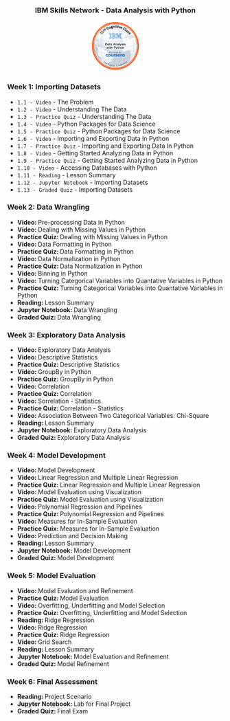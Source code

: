 
<div align="center">
    <h3>IBM Skills Network - Data Analysis with Python</h3>
        <img src="/_Coursera_Data_Analysis_w_Python.png" alt="Badge" style="width:23%">
</div>

### Week 1: Importing Datasets</b>
- `1.1 - Video` - The Problem
- `1.2 - Video` - Understanding The Data
- `1.3 - Practice Quiz` - Understanding The Data
- `1.4 - Video` - Python Packages for Data Science
- `1.5 - Practice Quiz` - Python Packages for Data Science
- `1.6 - Video` - Importing and Exporting Data In Python
- `1.7 - Practice Quiz` - Importing and Exporting Data In Python
- `1.8 - Video` - Getting Started Analyzing Data in Python
- `1.9 - Practice Quiz` - Getting Started Analyzing Data in Python
- `1.10 - Video` - Accessing Databases with Python 
- `1.11 - Reading` - Lesson Summary
- `1.12 - Jupyter Notebook` - Importing Datasets
- `1.13 - Graded Quiz` - Importing Datasets

### Week 2: Data Wrangling
- <b>Video: </b>Pre-processing Data in Python
- <b>Video: </b>Dealing with Missing Values in Python
- <b>Practice Quiz: </b>Dealing with Missing Values in Python
- <b>Video: </b>Data Formatting in Python 
- <b>Practice Quiz: </b>Data Formatting in Python
- <b>Video: </b>Data Normalization in Python
- <b>Practice Quiz: </b>Data Normalization in Python 
- <b>Video: </b>Binning in Python 
- <b>Video: </b>Turning Categorical Variables into Quantative Variables in Python 
- <b>Practice Quiz: </b>Turning Categorical Variables into Quantative Variables in Python 
- <b>Reading: </b>Lesson Summary
- <b>Jupyter Notebook: </b>Data Wrangling
- <b>Graded Quiz: </b>Data Wrangling

### Week 3: Exploratory Data Analysis
- <b>Video: </b>Exploratory Data Analysis
- <b>Video: </b>Descriptive Statistics
- <b>Practice Quiz: </b>Descriptive Statistics 
- <b>Video: </b>GroupBy in Python
- <b>Practice Quiz: </b>GroupBy in Python
- <b>Video: </b>Correlation
- <b>Practice Quiz: </b>Correlation
- <b>Video: </b>Sorrelation - Statistics
- <b>Practice Quiz: </b>Correlation - Statistics 
- <b>Video: </b>Association Between Two Categorical Variables: Chi-Square
- <b>Reading: </b>Lesson Summary
- <b>Jupyter Notebook: </b>Exploratory Data Analysis
- <b>Graded Quiz: </b>Exploratory Data Analysis

### Week 4: Model Development
- <b>Video: </b>Model Development
- <b>Video: </b>Linear Regression and Multiple Linear Regression
- <b>Practice Quiz: </b>Linear Regression and Multiple Linear Regression
- <b>Video: </b>Model Evaluation using Visualization
- <b>Practice Quiz: </b>Model Evaluation using Visualization
- <b>Video: </b>Polynomial Regression and Pipelines
- <b>Practice Quiz: </b>Polynomial Regression and Pipelines
- <b>Video: </b>Measures for In-Sample Evaluation
- <b>Practice Quix: </b>Measures for In-Sample Evaluation
- <b>Video: </b>Prediction and Decision Making
- <b>Reading: </b>Lesson Summary
- <b>Jupyter Notebook: </b>Model Development
- <b>Graded Quiz: </b>Model Development

### Week 5: Model Evaluation
- <b>Video: </b>Model Evaluation and Refinement
- <b>Practice Quiz: </b>Model Evaluation 
- <b>Video: </b>Overfitting, Underfitting and Model Selection
- <b>Practice Quiz: </b>Overfitting, Underfitting and Model Selection
- <b>Reading: </b>Ridge Regression
- <b>Video: </b>Ridge Regression
- <b>Practice Quiz: </b>Ridge Regression
- <b>Video: </b>Grid Search
- <b>Reading: </b>Lesson Summary
- <b>Jupyter Notebook: </b>Model Evaluation and Refinement
- <b>Graded Quiz: </b>Model Refinement
    
### Week 6: Final Assessment
- <b>Reading: </b>Project Scenario
- <b>Jupyter Notebook: </b>Lab for Final Project 
- <b>Graded Quiz: </b>Final Exam

